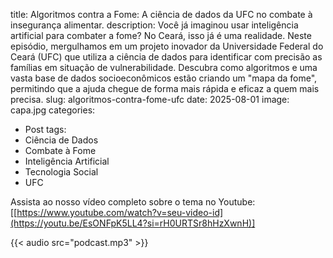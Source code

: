 title: Algoritmos contra a Fome: A ciência de dados da UFC no combate à insegurança alimentar.
description: Você já imaginou usar inteligência artificial para combater a fome? No Ceará, isso já é uma realidade. Neste episódio, mergulhamos em um projeto inovador da Universidade Federal do Ceará (UFC) que utiliza a ciência de dados para identificar com precisão as famílias em situação de vulnerabilidade. Descubra como algoritmos e uma vasta base de dados socioeconômicos estão criando um "mapa da fome", permitindo que a ajuda chegue de forma mais rápida e eficaz a quem mais precisa.
slug: algoritmos-contra-fome-ufc
date: 2025-08-01
image: capa.jpg
categories:
   - Post
tags:
   - Ciência de Dados
   - Combate à Fome
   - Inteligência Artificial
   - Tecnologia Social
   - UFC

Assista ao nosso vídeo completo sobre o tema no Youtube:
[[https://www.youtube.com/watch?v=seu-video-id](https://youtu.be/EsONFpK5LL4?si=rH0URTSr8hHzXwnH)]

{{< audio src="podcast.mp3" >}}
